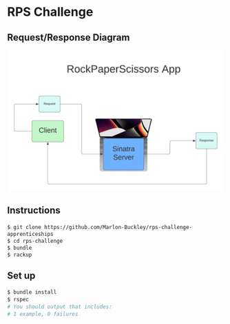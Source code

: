 # RPS Challenge

## Request/Response Diagram
![Diagram](./docs/diagram.png "Title")

## Instructions

```
$ git clone https://github.com/Marlon-Buckley/rps-challenge-apprenticeships
$ cd rps-challenge
$ bundle
$ rackup
```

## Set up

```bash
$ bundle install
$ rspec
# You should output that includes:
# 1 example, 0 failures
```
